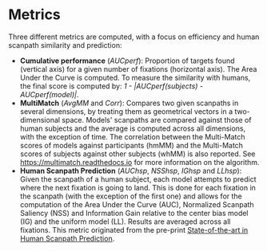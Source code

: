 # Metrics
Three different metrics are computed, with a focus on efficiency and human scanpath similarity and prediction:
* **Cumulative performance** (*AUCperf*): Proportion of targets found (vertical axis) for a given number of fixations (horizontal axis). The Area Under the Curve is computed. To measure the similarity with humans, the final score is computed by: *1 - |AUCperf(subjects) - AUCperf(model)|*.
* **MultiMatch** (*AvgMM* and *Corr*): Compares two given scanpaths in several dimensions, by treating them as geometrical vectors in a two-dimensional space. Models' scanpaths are compared against those of human subjects and the average is computed across all dimensions, with the exception of time. The correlation between the Multi-Match scores of models against participants (hmMM) and the Multi-Match scores of subjects against other subjects (whMM) is also reported. See https://multimatch.readthedocs.io for more information on the algorithm.
* **Human Scanpath Prediction** (*AUChsp*, *NSShsp*, *IGhsp* and *LLhsp*): Given the scanpath of a human subject, each model attempts to predict where the next fixation is going to land. This is done for each fixation in the scanpath (with the exception of the first one) and allows for the computation of the Area Under the Curve (AUC), Normalized Scanpath Saliency (NSS) and Information Gain relative to the center bias model (IG) and the uniform model (LL). Results are averaged across all fixations. This metric originated from the pre-print [State-of-the-art in Human Scanpath Prediction](https://arxiv.org/abs/2102.12239).

